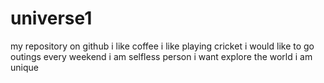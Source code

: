 # universe1
my repository on github
i like coffee
i like playing cricket
i would like to go outings every weekend
i am selfless person
i want explore the world
i am unique
